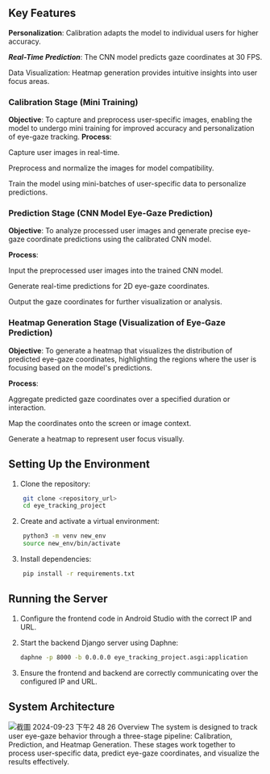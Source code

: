 ## Key Features
****Personalization****: Calibration adapts the model to individual users for higher accuracy.

***Real-Time Prediction***: The CNN model predicts gaze coordinates at 30 FPS.

Data Visualization: Heatmap generation provides intuitive insights into user focus areas.


### Calibration Stage (Mini Training)

**Objective**: To capture and preprocess user-specific images, enabling the model to undergo mini training for improved accuracy and personalization of eye-gaze tracking.
**Process**:

Capture user images in real-time.

Preprocess and normalize the images for model compatibility.

Train the model using mini-batches of user-specific data to personalize predictions.

### Prediction Stage (CNN Model Eye-Gaze Prediction)

**Objective**: To analyze processed user images and generate precise eye-gaze coordinate predictions using the calibrated CNN model.

**Process**:


Input the preprocessed user images into the trained CNN model.

Generate real-time predictions for 2D eye-gaze coordinates.

Output the gaze coordinates for further visualization or analysis.


### Heatmap Generation Stage (Visualization of Eye-Gaze Prediction)
**Objective**: To generate a heatmap that visualizes the distribution of predicted eye-gaze coordinates, highlighting the regions where the user is focusing based on the model's predictions.

**Process**:


Aggregate predicted gaze coordinates over a specified duration or interaction.

Map the coordinates onto the screen or image context.

Generate a heatmap to represent user focus visually.


## Setting Up the Environment

1. Clone the repository:

```sh
    git clone <repository_url>
    cd eye_tracking_project
```

2. Create and activate a virtual environment:

```sh
    python3 -m venv new_env
    source new_env/bin/activate
```

3. Install dependencies:

```sh
    pip install -r requirements.txt
```

## Running the Server

1. Configure the frontend code in Android Studio with the correct IP and URL.

2. Start the backend Django server using Daphne:

    ```sh
    daphne -p 8000 -b 0.0.0.0 eye_tracking_project.asgi:application
    ```

3. Ensure the frontend and backend are correctly communicating over the configured IP and URL.

## System Architecture
![截圖 2024-09-23 下午2 48 26](https://github.com/user-attachments/assets/2ba8247f-5e3b-45c8-8a7f-a1295d0feb2a)
Overview
The system is designed to track user eye-gaze behavior through a three-stage pipeline: Calibration, Prediction, and Heatmap Generation. These stages work together to process user-specific data, predict eye-gaze coordinates, and visualize the results effectively.
